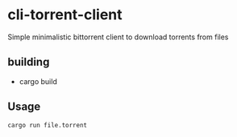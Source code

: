 # cli-torrent-client
Simple minimalistic bittorrent client to download torrents from files
## building
- cargo build
## Usage
```cargo run file.torrent```
